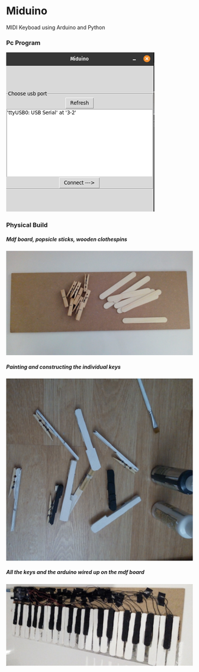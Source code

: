 # Miduino
MIDI Keyboad using Arduino and Python

### Pc Program
<img src="images/program.png">

### Physical Build

##### Mdf board, popsicle sticks, wooden clothespins
<img src="images/mdf.jpg">

##### Painting and constructing the individual keys
<img src="images/paint.jpg">

##### All the keys and the arduino wired up on the mdf board
<img src="images/final.jpg">
